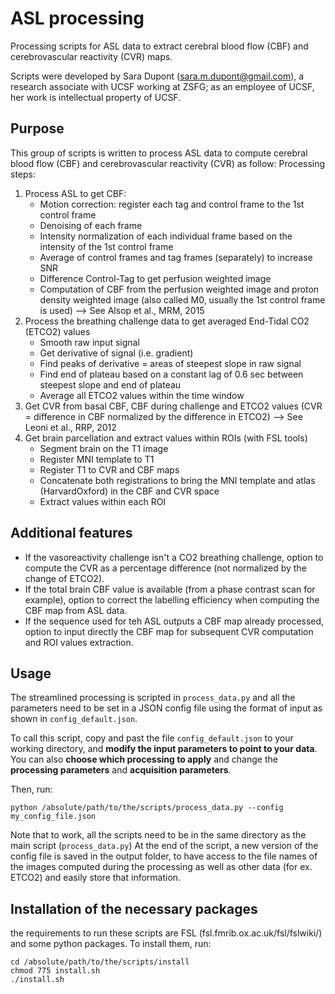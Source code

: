 # ASL processing
Processing scripts for ASL data to extract cerebral blood flow (CBF) and cerebrovascular reactivity (CVR) maps.

Scripts were developed by Sara Dupont (sara.m.dupont@gmail.com), a research associate with UCSF working at ZSFG; as an employee of UCSF, her work is intellectual property of UCSF.

## Purpose
This group of scripts is written to process ASL data to compute cerebral blood flow (CBF) and cerebrovascular reactivity (CVR) as follow: 
Processing steps: 
1. Process ASL to get CBF: 
    - Motion correction: register each tag and control frame to the 1st control frame
    - Denoising of each frame
    - Intensity normalization of each individual frame based on the intensity of the 1st control frame
    - Average of control frames and tag frames (separately) to increase SNR
    - Difference Control-Tag to get perfusion weighted image 
    - Computation of CBF from the perfusion weighted image and proton density weighted image (also called M0, usually the 1st control frame is used) —> See Alsop et al., MRM, 2015
2. Process the breathing challenge data to get averaged End-Tidal CO2 (ETCO2) values
    - Smooth raw input signal
    - Get derivative of signal (i.e. gradient) 
    - Find peaks of derivative = areas of steepest slope in raw signal
    - Find end of plateau based on a constant lag of 0.6 sec between steepest slope and end of plateau 
    - Average all ETCO2 values within the time window
3. Get CVR from basal CBF, CBF during challenge and ETCO2 values (CVR = difference in CBF normalized by the difference in ETCO2) —> See Leoni et al., RRP, 2012
4. Get brain parcellation and extract values within ROIs (with FSL tools)
    - Segment brain on the T1 image
    - Register MNI template to T1 
    - Register T1 to CVR and CBF maps 
    - Concatenate both registrations to bring the MNI template and atlas (HarvardOxford) in the CBF and CVR space
    - Extract values within each ROI 

## Additional features
 - If the vasoreactivity challenge isn't a CO2 breathing challenge, option to compute the CVR as a percentage difference (not normalized by the change of ETCO2). 
 - If the total brain CBF value is available (from a phase contrast scan for example), option to correct the labelling efficiency when computing the CBF map from ASL data.
 - If the sequence used for teh ASL outputs a CBF map already processed, option to input directly the CBF map for subsequent CVR computation and ROI values extraction. 

## Usage
The streamlined processing is scripted in `process_data.py` and all the parameters need to be set in a JSON config file using the format of input as shown in `config_default.json`.

To call this script, copy and past the file `config_default.json` to your working directory, and **modify the input parameters to point to your data**. You can also **choose which processing to apply** and change the **processing parameters** and **acquisition parameters**. 

Then, run: 
```
python /absolute/path/to/the/scripts/process_data.py --config my_config_file.json
```

Note that to work, all the scripts need to be in the same directory as the main script (`process_data.py`)
At the end of the script, a new version of the config file is saved in the output folder, to have access to the file names of the images computed during the processing as well as other data (for ex. ETCO2) and easily store that information.

## Installation of the necessary packages  
the requirements to run these scripts are FSL (fsl.fmrib.ox.ac.uk/fsl/fslwiki/) and some python packages. To install them, run: 
```
cd /absolute/path/to/the/scripts/install
chmod 775 install.sh
./install.sh
```

